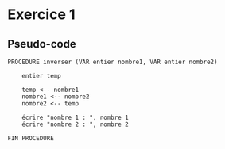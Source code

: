 # Exercice 1

## Pseudo-code

    PROCEDURE inverser (VAR entier nombre1, VAR entier nombre2)

        entier temp
        
        temp <-- nombre1
        nombre1 <-- nombre2
        nombre2 <-- temp

        écrire "nombre 1 : ", nombre 1
        écrire "nombre 2 : ", nombre 2

    FIN PROCEDURE
